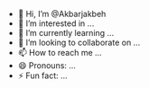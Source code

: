 - 👋 Hi, I’m @Akbarjakbeh
- 👀 I’m interested in ...
- 🌱 I’m currently learning ...
- 💞️ I’m looking to collaborate on ...
- 📫 How to reach me ...
- 😄 Pronouns: ...
- ⚡ Fun fact: ...

<!---
Akbarjakbeh/Akbarjakbeh is a ✨ special ✨ repository because its `README.md` (this file) appears on your GitHub profile.
You can click the Preview link to take a look at your changes.
--->
